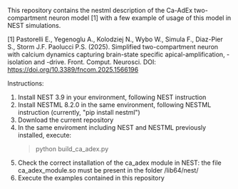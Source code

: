 This repository contains the nestml description of the Ca-AdEx two-compartment neuron model [1]
with a few example of usage of this model in NEST simulations.

[1] Pastorelli E., Yegenoglu A., Kolodziej N., Wybo W., Simula F., Diaz-Pier S.,
    Storm J.F. Paolucci P.S. (2025). Simplified two-compartment neuron with calcium dynamics
    capturing brain-state specific apical-amplification, -isolation and -drive.
    Front. Comput. Neurosci. DOI: https://doi.org/10.3389/fncom.2025.1566196


Instructions:
1) Install NEST 3.9 in your environment, following NEST instruction
2) Install NESTML 8.2.0 in the same environment, following NESTML instruction
    (currently, "pip install nestml")
3) Download the current repository
4) In the same enviroment including NEST and NESTML previously installed, execute:
    > python build_ca_adex.py
5) Check the correct installation of the ca_adex module in NEST:
    the file ca_adex_module.so must be present in the folder <NEST-installation-path>/lib64/nest/
6) Execute the examples contained in this repository 
